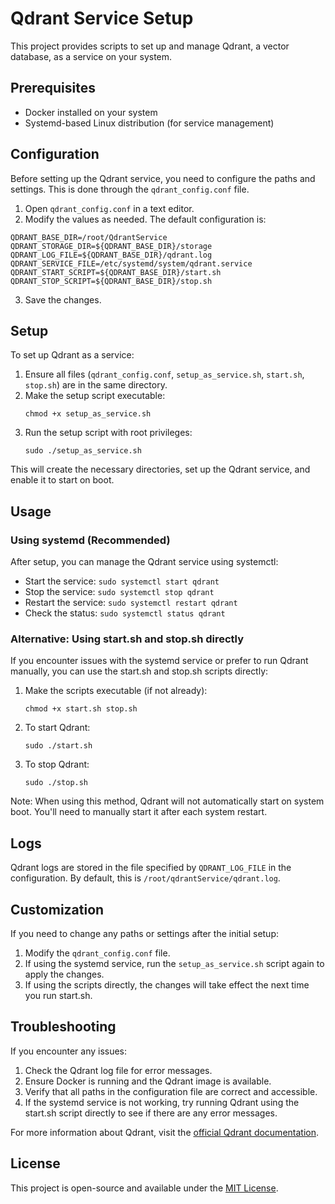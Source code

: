 # Qdrant Service Setup

This project provides scripts to set up and manage Qdrant, a vector database, as a service on your system.

## Prerequisites

- Docker installed on your system
- Systemd-based Linux distribution (for service management)

## Configuration

Before setting up the Qdrant service, you need to configure the paths and settings. This is done through the `qdrant_config.conf` file.

1. Open `qdrant_config.conf` in a text editor.
2. Modify the values as needed. The default configuration is:

```
QDRANT_BASE_DIR=/root/QdrantService
QDRANT_STORAGE_DIR=${QDRANT_BASE_DIR}/storage
QDRANT_LOG_FILE=${QDRANT_BASE_DIR}/qdrant.log
QDRANT_SERVICE_FILE=/etc/systemd/system/qdrant.service
QDRANT_START_SCRIPT=${QDRANT_BASE_DIR}/start.sh
QDRANT_STOP_SCRIPT=${QDRANT_BASE_DIR}/stop.sh
```

3. Save the changes.

## Setup

To set up Qdrant as a service:

1. Ensure all files (`qdrant_config.conf`, `setup_as_service.sh`, `start.sh`, `stop.sh`) are in the same directory.
2. Make the setup script executable:
   ```
   chmod +x setup_as_service.sh
   ```
3. Run the setup script with root privileges:
   ```
   sudo ./setup_as_service.sh
   ```

This will create the necessary directories, set up the Qdrant service, and enable it to start on boot.

## Usage

### Using systemd (Recommended)

After setup, you can manage the Qdrant service using systemctl:

- Start the service: `sudo systemctl start qdrant`
- Stop the service: `sudo systemctl stop qdrant`
- Restart the service: `sudo systemctl restart qdrant`
- Check the status: `sudo systemctl status qdrant`

### Alternative: Using start.sh and stop.sh directly

If you encounter issues with the systemd service or prefer to run Qdrant manually, you can use the start.sh and stop.sh scripts directly:

1. Make the scripts executable (if not already):
   ```
   chmod +x start.sh stop.sh
   ```

2. To start Qdrant:
   ```
   sudo ./start.sh
   ```

3. To stop Qdrant:
   ```
   sudo ./stop.sh
   ```

Note: When using this method, Qdrant will not automatically start on system boot. You'll need to manually start it after each system restart.

## Logs

Qdrant logs are stored in the file specified by `QDRANT_LOG_FILE` in the configuration. By default, this is `/root/qdrantService/qdrant.log`.

## Customization

If you need to change any paths or settings after the initial setup:

1. Modify the `qdrant_config.conf` file.
2. If using the systemd service, run the `setup_as_service.sh` script again to apply the changes.
3. If using the scripts directly, the changes will take effect the next time you run start.sh.

## Troubleshooting

If you encounter any issues:

1. Check the Qdrant log file for error messages.
2. Ensure Docker is running and the Qdrant image is available.
3. Verify that all paths in the configuration file are correct and accessible.
4. If the systemd service is not working, try running Qdrant using the start.sh script directly to see if there are any error messages.

For more information about Qdrant, visit the [official Qdrant documentation](https://qdrant.tech/documentation/).

## License

This project is open-source and available under the [MIT License](LICENSE).
